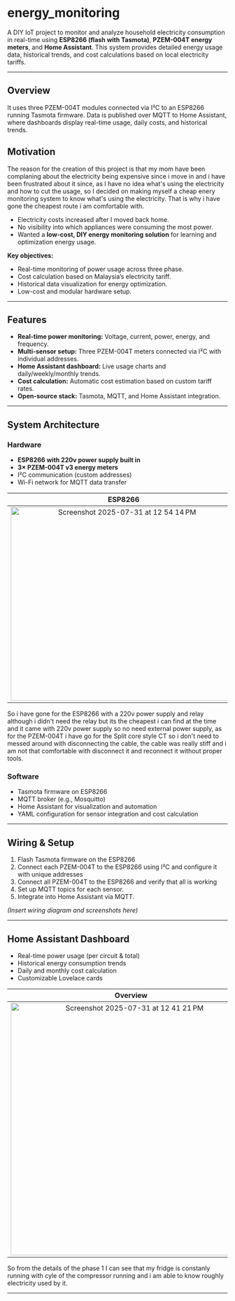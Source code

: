 # energy_monitoring
A DIY IoT project to monitor and analyze household electricity consumption in real-time using **ESP8266 (flash with Tasmota)**, **PZEM-004T energy meters**, and **Home Assistant**. This system provides detailed energy usage data, historical trends, and cost calculations based on local electricity tariffs.

---

## Overview
It uses three PZEM-004T modules connected via I²C to an ESP8266 running Tasmota firmware. Data is published over MQTT to Home Assistant, where dashboards display real-time usage, daily costs, and historical trends. 

## Motivation
The reason for the creation of this project is that my mom have been complaning about the electricity being expensive since i move in and i have been frustrated about it since, as I have no idea what's using the electricity and how to cut the usage, so I decided on making myself a cheap enery monitoring system to know what's using the electricity. That is why i have gone the cheapest route i am comfortable with.

- Electricity costs increased after I moved back home.
- No visibility into which appliances were consuming the most power.
- Wanted a **low-cost, DIY energy monitoring solution** for learning and optimization energy usage.


**Key objectives:**
- Real-time monitoring of power usage across three phase.
- Cost calculation based on Malaysia’s electricity tariff.
- Historical data visualization for energy optimization.
- Low-cost and modular hardware setup.

---

## Features

- **Real-time power monitoring:** Voltage, current, power, energy, and frequency.
- **Multi-sensor setup:** Three PZEM-004T meters connected via I²C with individual addresses.
- **Home Assistant dashboard:** Live usage charts and daily/weekly/monthly trends.
- **Cost calculation:** Automatic cost estimation based on custom tariff rates.
- **Open-source stack:** Tasmota, MQTT, and Home Assistant integration.

---

## System Architecture

### Hardware
- **ESP8266 with 220v power supply built in**
- **3× PZEM-004T v3 energy meters**
- I²C communication (custom addresses)
- Wi-Fi network for MQTT data transfer

ESP8266            |  PZEM-004T
:-------------------------:|:-------------------------:
 <img width="516" height="443" alt="Screenshot 2025-07-31 at 12 54 14 PM" src="https://github.com/user-attachments/assets/3275f037-9959-4f23-868c-a8544d07bf31" />| <img width="516" height="443" alt="Screenshot 2025-07-31 at 12 56 27 PM" src="https://github.com/user-attachments/assets/054bf498-b332-4e61-bc4d-1f7170ad167e" />

So i have gone for the ESP8266 with a 220v power supply and relay although i didn't need the relay but its the cheapest i can find at the time and it came with 220v power supply so no need external power supply, as for the PZEM-004T i have go for the Split core style CT so i don't need to messed around with disconnecting the cable, the cable was really stiff and i am not that comfortable with disconnect it and reconnect it without proper tools.

### Software
- Tasmota firmware on ESP8266
- MQTT broker (e.g., Mosquitto)
- Home Assistant for visualization and automation
- YAML configuration for sensor integration and cost calculation

---

## Wiring & Setup

1. Flash Tasmota firmware on the ESP8266
2. Connect each PZEM-004T to the ESP8266 using I²C and configure it with unique addresses
3. Connect all PZEM-004T to the ESP8266 and verify that all is working
4. Set up MQTT topics for each sensor.
5. Integrate into Home Assistant via MQTT.

*(Insert wiring diagram and screenshots here)*

---

## Home Assistant Dashboard

- Real-time power usage (per circuit & total)
- Historical energy consumption trends
- Daily and monthly cost calculation
- Customizable Lovelace cards

Overview            |  Details 
:-------------------------:|:-------------------------:
<img width="550" height="577" alt="Screenshot 2025-07-31 at 12 41 21 PM" src="https://github.com/user-attachments/assets/4ebe25a0-4866-4e89-b6a1-ee96ceabe362" /> | <img width="550" height="470" alt="Screenshot 2025-07-31 at 12 41 40 PM" src="https://github.com/user-attachments/assets/21925114-8e71-47ad-a3fd-6bebe3970412" />

So from the details of the phase 1 I can see that my fridge is constanly running with cyle of the compressor running and i am able to know roughly electricity used by it.

---

